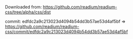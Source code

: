 Downloaded from:
https://github.com/readium/readium-css/tree/alpha/css/dist

commit:
edfdc2a9c213023d4094b54dd3b57ae53d4af5bf
=>
https://github.com/readium/readium-css/commit/edfdc2a9c213023d4094b54dd3b57ae53d4af5bf
